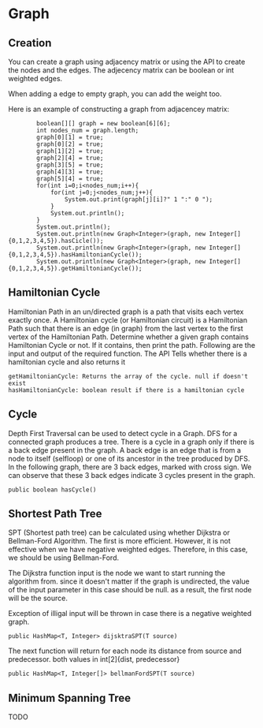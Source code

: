 # Graph

## Creation
You can create a graph using adjacency matrix or using the API to create the nodes and the edges.
The adjecency matrix can be boolean or int weighted edges.

When adding a edge to empty graph, you can add the weight too.

Here is an example of constructing a graph from adjacencey matrix:

```
		boolean[][] graph = new boolean[6][6];
		int nodes_num = graph.length;
		graph[0][1] = true;
		graph[0][2] = true;
		graph[1][2] = true;
		graph[2][4] = true;
		graph[3][5] = true;
		graph[4][3] = true;
		graph[5][4] = true;
		for(int i=0;i<nodes_num;i++){
			for(int j=0;j<nodes_num;j++){
				System.out.print(graph[j][i]?" 1 ":" 0 ");
			}
			System.out.println();
		}
		System.out.println();
		System.out.println(new Graph<Integer>(graph, new Integer[]{0,1,2,3,4,5}).hasCicle());
		System.out.println(new Graph<Integer>(graph, new Integer[]{0,1,2,3,4,5}).hasHamiltonianCycle());
		System.out.println(new Graph<Integer>(graph, new Integer[]{0,1,2,3,4,5}).getHamiltonianCycle());
```

## Hamiltonian Cycle
Hamiltonian Path in an un/directed graph is a path that visits each vertex exactly once. A Hamiltonian cycle (or Hamiltonian circuit) is a Hamiltonian Path such that there is an edge (in graph) from the last vertex to the first vertex of the Hamiltonian Path. Determine whether a given graph contains Hamiltonian Cycle or not. If it contains, then print the path. Following are the input and output of the required function.
The API Tells whether there is a hamiltonian cycle and also returns it

```
getHamiltonianCycle: Returns the array of the cycle. null if doesn't exist
hasHamiltonianCycle: boolean result if there is a hamiltonian cycle
```

## Cycle
Depth First Traversal can be used to detect cycle in a Graph. DFS for a connected graph produces a tree. There is a cycle in a graph only if there is a back edge present in the graph. A back edge is an edge that is from a node to itself (selfloop) or one of its ancestor in the tree produced by DFS. In the following graph, there are 3 back edges, marked with cross sign. We can observe that these 3 back edges indicate 3 cycles present in the graph.

```
public boolean hasCycle()
```

## Shortest Path Tree
SPT (Shortest path tree) can be calculated using whether Dijkstra or Bellman-Ford Algorithm. The first is more efficient. However, it is not effective when we have negative weighted edges. Therefore, in this case, we should be using Bellman-Ford.

The Dijkstra function input is the node we want to start running the algorithm from. since it doesn't matter if the graph is undirected, the value of the input parameter in this case should be null. as a result, the first node will be the source.

Exception of illigal input will be thrown in case there is a negative weighted graph.

```
public HashMap<T, Integer> dijsktraSPT(T source)

```

The next function will return for each node its distance from source and predecessor. both values in int[2]{dist, predecessor}
```
public HashMap<T, Integer[]> bellmanFordSPT(T source)
```



## Minimum Spanning Tree

TODO

